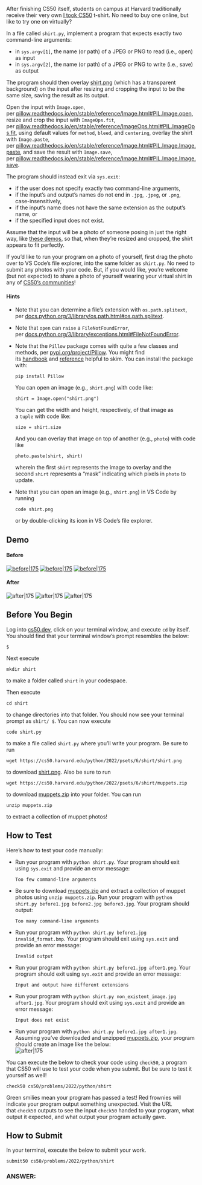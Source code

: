 After finishing CS50 itself, students on campus at Harvard traditionally receive their very own [I took CS50](https://cs50.harvardshop.com/collections/print/products/i-took-cs50-unisex-t-shirt) t-shirt. No need to buy one online, but like to try one on virtually?

In a file called `shirt.py`, implement a program that expects exactly two command-line arguments:

- in `sys.argv[1]`, the name (or path) of a JPEG or PNG to read (i.e., open) as input
- in `sys.argv[2]`, the name (or path) of a JPEG or PNG to write (i.e., save) as output

The program should then overlay [shirt.png](https://cs50.harvard.edu/python/2022/psets/6/shirt/shirt.png) (which has a transparent background) on the input after resizing and cropping the input to be the same size, saving the result as its output.

Open the input with `Image.open`, per [pillow.readthedocs.io/en/stable/reference/Image.html#PIL.Image.open](https://pillow.readthedocs.io/en/stable/reference/Image.html#PIL.Image.open), resize and crop the input with `ImageOps.fit`, per [pillow.readthedocs.io/en/stable/reference/ImageOps.html#PIL.ImageOps.fit](https://pillow.readthedocs.io/en/stable/reference/ImageOps.html#PIL.ImageOps.fit), using default values for `method`, `bleed`, and `centering`, overlay the shirt with `Image.paste`, per [pillow.readthedocs.io/en/stable/reference/Image.html#PIL.Image.Image.paste](https://pillow.readthedocs.io/en/stable/reference/Image.html#PIL.Image.Image.paste), and save the result with `Image.save`, per [pillow.readthedocs.io/en/stable/reference/Image.html#PIL.Image.Image.save](https://pillow.readthedocs.io/en/stable/reference/Image.html#PIL.Image.Image.save).

The program should instead exit via `sys.exit`:

- if the user does not specify exactly two command-line arguments,
- if the input’s and output’s names do not end in `.jpg`, `.jpeg`, or `.png`, case-insensitively,
- if the input’s name does not have the same extension as the output’s name, or
- if the specified input does not exist.

Assume that the input will be a photo of someone posing in just the right way, like [these demos](https://cs50.harvard.edu/python/2022/psets/6/shirt/#demos), so that, when they’re resized and cropped, the shirt appears to fit perfectly.

If you’d like to run your program on a photo of yourself, first drag the photo over to VS Code’s file explorer, into the same folder as `shirt.py`. No need to submit any photos with your code. But, if you would like, you’re welcome (but not expected) to share a photo of yourself wearing your virtual shirt in any of [CS50’s communities](https://cs50.harvard.edu/python/communities)!

#### Hints
- Note that you can determine a file’s extension with `os.path.splitext`, per [docs.python.org/3/library/os.path.html#os.path.splitext](https://docs.python.org/3/library/os.path.html#os.path.splitext).
- Note that `open` can `raise` a `FileNotFoundError`, per [docs.python.org/3/library/exceptions.html#FileNotFoundError](https://docs.python.org/3/library/exceptions.html#FileNotFoundError).
- Note that the `Pillow` package comes with quite a few classes and methods, per [pypi.org/project/Pillow](https://pypi.org/project/Pillow/). You might find its [handbook](https://pillow.readthedocs.io/en/stable/handbook/) and [reference](https://pillow.readthedocs.io/en/stable/reference/) helpful to skim. You can install the package with:
    
    ```
    pip install Pillow
    ```
    
    You can open an image (e.g., `shirt.png`) with code like:
    
    ```
    shirt = Image.open("shirt.png")
    ```
    
    You can get the width and height, respectively, of that image as a `tuple` with code like:
    
    ```
    size = shirt.size
    ```
    
    And you can overlay that image on top of another (e.g., `photo`) with code like
    
    ```
    photo.paste(shirt, shirt)
    ```
    
    wherein the first `shirt` represents the image to overlay and the second `shirt` represents a “mask” indicating which pixels in `photo` to update.
    
- Note that you can open an image (e.g., `shirt.png`) in VS Code by running
    
    ```
    code shirt.png
    ```
    
    or by double-clicking its icon in VS Code’s file explorer.
    

## Demo

#### Before

[![before|175](https://cs50.harvard.edu/python/2022/psets/6/shirt/before1.jpg)](https://cs50.harvard.edu/python/2022/psets/6/shirt/before1.jpg) [![before|175](https://cs50.harvard.edu/python/2022/psets/6/shirt/before2.jpg)](https://cs50.harvard.edu/python/2022/psets/6/shirt/before2.jpg) [![before|175](https://cs50.harvard.edu/python/2022/psets/6/shirt/before3.jpg)](https://cs50.harvard.edu/python/2022/psets/6/shirt/before3.jpg)

#### After

![after|175](https://cs50.harvard.edu/python/2022/psets/6/shirt/after1.jpg) ![after|175](https://cs50.harvard.edu/python/2022/psets/6/shirt/after2.jpg) ![after|175](https://cs50.harvard.edu/python/2022/psets/6/shirt/after3.jpg)

## Before You Begin

Log into [cs50.dev](https://cs50.dev/), click on your terminal window, and execute `cd` by itself. You should find that your terminal window’s prompt resembles the below:

```
$
```

Next execute

```
mkdir shirt
```

to make a folder called `shirt` in your codespace.

Then execute

```
cd shirt
```

to change directories into that folder. You should now see your terminal prompt as `shirt/ $`. You can now execute

```
code shirt.py
```

to make a file called `shirt.py` where you’ll write your program. Be sure to run

```
wget https://cs50.harvard.edu/python/2022/psets/6/shirt/shirt.png
```

to download [shirt.png](https://cs50.harvard.edu/python/2022/psets/6/shirt/shirt.png). Also be sure to run

```
wget https://cs50.harvard.edu/python/2022/psets/6/shirt/muppets.zip
```

to download [muppets.zip](https://cs50.harvard.edu/python/2022/psets/6/shirt/muppets.zip) into your folder. You can run

```
unzip muppets.zip
```

to extract a collection of muppet photos!

## How to Test

Here’s how to test your code manually:

- Run your program with `python shirt.py`. Your program should exit using `sys.exit` and provide an error message:
    
    ```
    Too few command-line arguments   
    ```
    
- Be sure to download [muppets.zip](https://cs50.harvard.edu/python/2022/psets/6/shirt/muppets.zip) and extract a collection of muppet photos using `unzip muppets.zip`. Run your program with `python shirt.py before1.jpg before2.jpg before3.jpg`. Your program should output:
    
    ```
    Too many command-line arguments
    ```
    
- Run your program with `python shirt.py before1.jpg invalid_format.bmp`. Your program should exit using `sys.exit` and provide an error message:
    
    ```
    Invalid output
    ```
    
- Run your program with `python shirt.py before1.jpg after1.png`. Your program should exit using `sys.exit` and provide an error message:
    
    ```
    Input and output have different extensions
    ```
    
- Run your program with `python shirt.py non_existent_image.jpg after1.jpg`. Your program should exit using `sys.exit` and provide an error message:
    
    ```
    Input does not exist
    ```
    
- Run your program with `python shirt.py before1.jpg after1.jpg`. Assuming you’ve downloaded and unzipped [muppets.zip](https://cs50.harvard.edu/python/2022/psets/6/shirt/muppets.zip), your program should create an image like the below:  
    ![after|175](https://cs50.harvard.edu/python/2022/psets/6/shirt/after1.jpg)

You can execute the below to check your code using `check50`, a program that CS50 will use to test your code when you submit. But be sure to test it yourself as well!

```
check50 cs50/problems/2022/python/shirt
```

Green smilies mean your program has passed a test! Red frownies will indicate your program output something unexpected. Visit the URL that `check50` outputs to see the input `check50` handed to your program, what output it expected, and what output your program actually gave.

## How to Submit

In your terminal, execute the below to submit your work.

```
submit50 cs50/problems/2022/python/shirt
```


### ANSWER:
